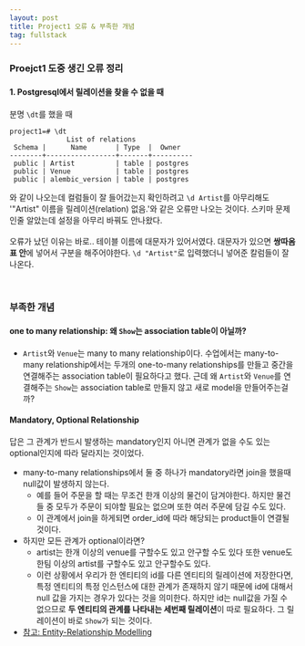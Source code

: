 ```yaml
---
layout: post
title: Project1 오류 & 부족한 개념
tag: fullstack
---
```


### Proejct1 도중 생긴 오류 정리
#### 1. Postgresql에서 릴레이션을 찾을 수 없을 때
분명 `\dt`를 했을 때
```
project1=# \dt
              List of relations
 Schema |      Name       | Type  |  Owner
--------+-----------------+-------+----------
 public | Artist          | table | postgres
 public | Venue           | table | postgres
 public | alembic_version | table | postgres
 ```
 와 같이 나오는데 컬럼들이 잘 들어갔는지 확인하려고 `\d Artist`를 아무리해도 '"Artist" 이름을 릴레이션(relation) 없음.'와 같은 오류만 나오는 것이다.
 스키마 문제인줄 알았는데 설정을 아무리 바꿔도 안나왔다. <br><br>
 오류가 났던 이유는 바로.. 테이블 이름에 대문자가 있어서였다. 대문자가 있으면 **쌍따옴표 안**에 넣어서 구분을 해주어야한다.
 `\d "Artist"`로 입력했더니 넣어준 칼럼들이 잘 나온다.
 
<br>

### 부족한 개념
#### one to many relationship: 왜 `Show`는 association table이 아닐까?
- `Artist`와 `Venue`는 many to many relationship이다. 수업에서는 many-to-many relationship에서는 두개의 one-to-many relationships를 만들고 중간을 연결해주는 association table이 필요하다고 했다. 근데 왜 `Artist`와 `Venue`를 연결해주는 `Show`는 association table로 만들지 않고 새로 model을 만들어주는걸까?


#### Mandatory, Optional Relationship
답은 그 관계가 반드시 발생하는 mandatory인지 아니면 관계가 없을 수도 있는 optional인지에 따라 달라지는 것이었다.
- many-to-many relationships에서 둘 중 하나가 mandatory라면 join을 했을때 null값이 발생하지 않는다.
  - 예를 들어 주문을 할 때는 무조건 한개 이상의 물건이 담겨야한다. 하지만 물건들 중 모두가 주문이 되야할 필요는 없으며 또한 여러 주문에 담길 수도 있다.
  - 이 관계에서 join을 하게되면 order_id에 따라 해당되는 product들이 연결될 것이다.
- 하지만 모든 관계가 optional이라면?
  - artist는 한개 이상의 venue를 구할수도 있고 안구할 수도 있다 또한 venue도 한팀 이상의 artist를 구할수도 있고 안구할수도 있다.
  - 이런 상황에서 우리가 한 엔티티의 id를 다른 엔티티의 릴레이션에 저장한다면, 특정 엔티티의 특정 인스턴스에 대한 관계가 존재하지 않기 때문에 id에 대해서 null 값을 가지는 경우가 있다는 것을 의미한다. 하지만 id는 null값을 가질 수 없으므로 **두 엔티티의 관계를 나타내는 세번째 릴레이션**이 따로 필요하다. 그 릴레이션이 바로 `Show`가 되는 것이다.
- [참고: Entity-Relationship Modelling](https://www.cs.uct.ac.za/mit_notes/database/htmls/chp06.html)
 
